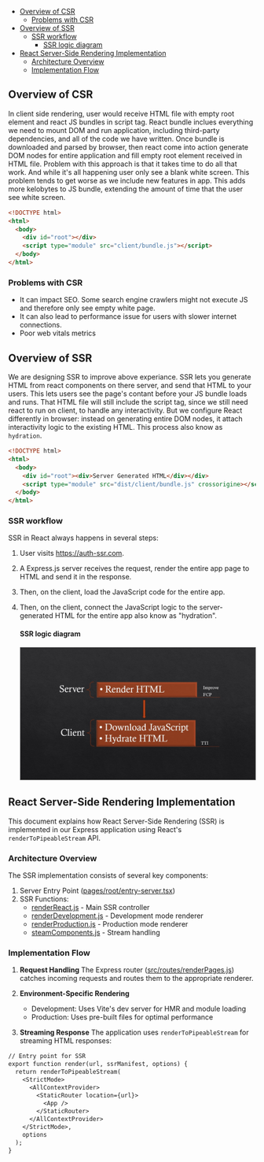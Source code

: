 - [Overview of CSR](#overview-of-csr)
  - [Problems with CSR](#problems-with-csr)
- [Overview of SSR](#overview-of-ssr)
  - [SSR workflow](#ssr-workflow)
    - [SSR logic diagram](#ssr-logic-diagram)
- [React Server-Side Rendering Implementation](#react-server-side-rendering-implementation)
  - [Architecture Overview](#architecture-overview)
  - [Implementation Flow](#implementation-flow)

## Overview of CSR

In client side rendering, user would receive HTML file with empty root element and react JS bundles in script tag. React bundle inclues everything we need to mount DOM and run application, including third-party dependencies, and all of the code we have written. Once bundle is downloaded and parsed by browser, then react come into action generate DOM nodes for entire application and fill empty root element received in HTML file. Problem with this approach is that it takes time to do all that work. And while it's all happening user only see a blank white screen. This problem tends to get worse as we include new features in app. This adds more kelobytes to JS bundle, extending the amount of time that the user see white screen.

```html
<!DOCTYPE html>
<html>
  <body>
    <div id="root"></div>
    <script type="module" src="client/bundle.js"></script>
  </body>
</html>
```

### Problems with CSR

- It can impact SEO. Some search engine crawlers might not execute JS and therefore only see empty white page.
- It can also lead to performance issue for users with slower internet connections.
- Poor web vitals metrics

## Overview of SSR

We are designing SSR to improve above experiance. SSR lets you generate HTML from react components on there server, and send that HTML to your users. This lets users see the page's contant before your JS bundle loads and runs. That HTML file will still include the script tag, since we still need react to run on client, to handle any interactivity. But we configure React differently in browser: instead on generating entire DOM nodes, it attach interactivity logic to the existing HTML. This process also know as `hydration`.

```html
<!DOCTYPE html>
<html>
  <body>
    <div id="root"><div>Server Generated HTML</div></div>
    <script type="module" src="dist/client/bundle.js" crossorigine></script>
  </body>
</html>
```

### SSR workflow

SSR in React always happens in several steps:

1. User visits https://auth-ssr.com.
2. A Express.js server receives the request, render the entire app page to HTML and send it in the response.
3. Then, on the client, load the JavaScript code for the entire app.
4. Then, on the client, connect the JavaScript logic to the server-generated HTML for the entire app also know as "hydration".

   #### SSR logic diagram

   ![SSR workflow](ssr.jpg)

## React Server-Side Rendering Implementation

This document explains how React Server-Side Rendering (SSR) is implemented in our Express application using React's `renderToPipeableStream` API.

### Architecture Overview

The SSR implementation consists of several key components:

1. Server Entry Point ([pages/root/entry-server.tsx](pages/root/entry-server.tsx))
2. SSR Functions:
   - [renderReact.js](src/react%20SSR%20functions/renderReact.js) - Main SSR controller
   - [renderDevelopment.js](src/react%20SSR%20functions/renderDevelopment.js) - Development mode renderer
   - [renderProduction.js](src/react%20SSR%20functions/renderProduction.js) - Production mode renderer
   - [steamComponents.js](src/react%20SSR%20functions/steamComponents.js) - Stream handling

### Implementation Flow

1. **Request Handling**
   The Express router ([src/routes/renderPages.js](src/routes/renderPages.js)) catches incoming requests and routes them to the appropriate renderer.

2. **Environment-Specific Rendering**

   - Development: Uses Vite's dev server for HMR and module loading
   - Production: Uses pre-built files for optimal performance

3. **Streaming Response**
   The application uses `renderToPipeableStream` for streaming HTML responses:

```tsx
// Entry point for SSR
export function render(url, ssrManifest, options) {
  return renderToPipeableStream(
    <StrictMode>
      <AllContextProvider>
        <StaticRouter location={url}>
          <App />
        </StaticRouter>
      </AllContextProvider>
    </StrictMode>,
    options
  );
}
```
